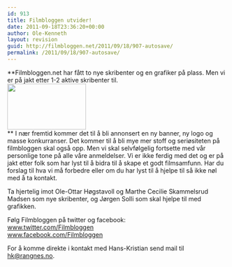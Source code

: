 ```yaml
---
id: 913
title: Filmbloggen utvider!
date: 2011-09-18T23:36:20+00:00
author: Ole-Kenneth
layout: revision
guid: http://filmbloggen.net/2011/09/18/907-autosave/
permalink: /2011/09/18/907-autosave/
---
```

**Filmbloggen.net har fått to nye skribenter og en grafiker på plass. Men vi er på jakt etter 1-2 aktive skribenter til.  
<a href="http://filmbloggen.net/2011/09/18/filmbloggen-utvider/filmbloggen_180x105-2/" rel="attachment wp-att-908"><img class="alignnone size-full wp-image-908" src="http://filmbloggen.net/wp-content/uploads//2011/09/filmbloggen_180x105.png" alt="" width="180" height="105" /></a>  
** I nær fremtid kommer det til å bli annonsert en ny banner, ny logo og masse konkurranser. Det kommer til å bli mye mer stoff og seriøsiteten på filmbloggen skal også opp. Men vi skal selvfølgelig fortsette med vår personlige tone på alle våre anmeldelser. Vi er ikke ferdig med det og er på jakt etter folk som har lyst til å bidra til å skape et godt filmsamfunn. Har du forslag til hva vi må forbedre eller om du har lyst til å hjelpe til så ikke nøl med å ta kontakt.

Ta hjertelig imot Ole-Ottar Høgstavoll og Marthe Cecilie Skammelsrud Madsen som nye skribenter, og Jørgen Solli som skal hjelpe til med grafikken.

Følg Filmbloggen på twitter og facebook:  
 <a href="http://www.twitter.com/Filmbloggen" target="_blank">www.twitter.com/Filmbloggen<br /> </a> <a href="http://www.facebook.com/Filmbloggen" target="_blank">www.facebook.com/Filmbloggen</a>

For å komme direkte i kontakt med Hans-Kristian send mail til hk@rangnes.no.